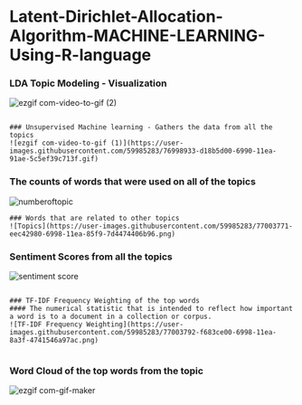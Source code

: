 # Latent-Dirichlet-Allocation-Algorithm-MACHINE-LEARNING-Using-R-language

### LDA Topic Modeling - Visualization
![ezgif com-video-to-gif (2)](https://user-images.githubusercontent.com/59985283/77004911-db19c280-699a-11ea-8b58-f6e874ef0381.gif)


```

### Unsupervised Machine learning - Gathers the data from all the topics
![ezgif com-video-to-gif (1)](https://user-images.githubusercontent.com/59985283/76998933-d18b5d00-6990-11ea-91ae-5c5ef39c713f.gif)

```

### The counts of words that were used on all of the topics
![numberoftopic](https://user-images.githubusercontent.com/59985283/77003764-e9ff7580-6998-11ea-99c3-0a62f4aa8b9f.png)


```
### Words that are related to other topics
![Topics](https://user-images.githubusercontent.com/59985283/77003771-eec42980-6998-11ea-85f9-7d4474406b96.png)

```
### Sentiment Scores from all the topics
![sentiment score](https://user-images.githubusercontent.com/59985283/77003786-f4217400-6998-11ea-91cd-8f7282953f22.png)

```

### TF-IDF Frequency Weighting of the top words
#### The numerical statistic that is intended to reflect how important a word is to a document in a collection or corpus.
![TF-IDF Frequency Weighting](https://user-images.githubusercontent.com/59985283/77003792-f683ce00-6998-11ea-8a3f-4741546a97ac.png)

```
```
```
### Word Cloud of the top words from the topic
![ezgif com-gif-maker](https://user-images.githubusercontent.com/59985283/77000963-22508500-6994-11ea-8715-e89d3cf7625c.gif)
